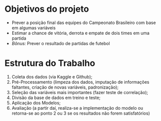 # Objetivos do projeto

* Prever a posição final das equipes do Campeonato Brasileiro com base em algumas variáveis
* Estimar a chance de vitória, derrota e empate de dois times em uma partida
* *Bônus:* Prever o resultado de partidas de futebol

# Estrutura do Trabalho

1. Coleta dos dados (via Kaggle e Github);
2. Pré-Processamento (limpeza dos dados, imputação de informações faltantes, criação de novas variáveis, padronização);
3. Seleção das variáveis mais importantes (fazer teste de correlação);
4. Divisão da base de dados em treino e teste;
5. Aplicação dos Modelos;
6. Avaliação (a partir daí, realiza-se a implementação do modelo ou retorna-se ao ponto 2 ou 3 se os resultados não forem satisfatórios)
